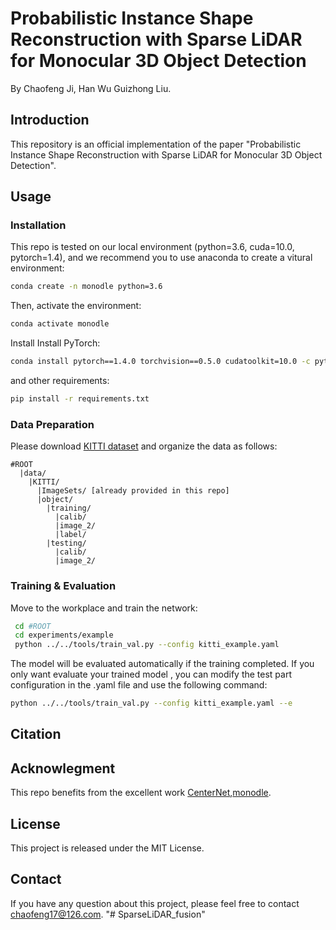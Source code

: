 # Probabilistic Instance Shape Reconstruction with Sparse LiDAR for Monocular 3D Object Detection

By Chaofeng Ji, Han Wu Guizhong Liu.


## Introduction

This repository is an official implementation of the paper "Probabilistic Instance Shape Reconstruction with Sparse LiDAR for Monocular 3D Object Detection". 

## Usage

### Installation
This repo is tested on our local environment (python=3.6, cuda=10.0, pytorch=1.4), and we recommend you to use anaconda to create a vitural environment:

```bash
conda create -n monodle python=3.6
```
Then, activate the environment:
```bash
conda activate monodle
```

Install  Install PyTorch:

```bash
conda install pytorch==1.4.0 torchvision==0.5.0 cudatoolkit=10.0 -c pytorch
```

and other  requirements:
```bash
pip install -r requirements.txt
```

### Data Preparation
Please download [KITTI dataset](http://www.cvlibs.net/datasets/kitti/eval_object.php?obj_benchmark=3d) and organize the data as follows:

```
#ROOT
  |data/
    |KITTI/
      |ImageSets/ [already provided in this repo]
      |object/			
        |training/
          |calib/
          |image_2/
          |label/
        |testing/
          |calib/
          |image_2/
```

### Training & Evaluation

Move to the workplace and train the network:

```sh
 cd #ROOT
 cd experiments/example
 python ../../tools/train_val.py --config kitti_example.yaml
```
The model will be evaluated automatically if the training completed. If you only want evaluate your trained model , you can modify the test part configuration in the .yaml file and use the following command:

```sh
python ../../tools/train_val.py --config kitti_example.yaml --e
```

## Citation



## Acknowlegment

This repo benefits from the excellent work [CenterNet](https://github.com/xingyizhou/CenterNet),[monodle](https://github.com/xinzhuma/monodle).

## License

This project is released under the MIT License.

## Contact

If you have any question about this project, please feel free to contact chaofeng17@126.com.
"# SparseLiDAR_fusion" 
